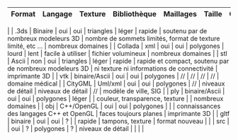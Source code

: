 | Format  | Langage       | Texture | Bibliothèque | Maillages | Taille | Chargement        | Avantages                                               | Inconvénients                                                | Utilisation       |    
|---------|---------------|---------|--------------|-----------|--------|-------------------|---------------------------------------------------------|--------------------------------------------------------------|----------------------| 
|
| .3ds    | Binaire       | oui     | oui          | triangles | léger  | rapide            | soutenu par de nombreux modeleurs 3D                    | nombre de sommets limités, format de texture limité, etc ... | nombreux domaines    | 
| Collada | xml           | oui     | oui          | polygones | lourd  | lent              | facile à utiliser                                       | fichier volumineux                                           | nombreux domaines    | 
| stl     | Ascii         | non     | oui          | triangles | léger  | rapide            | rapide et compact, soutenu par de nombreux modeleurs 3D | ni texture ni informations de connectivité                   | imprimante 3D        | 
| vtk     | binaire/Ascii | oui     | oui          | polygones | //     | //                | //                                                      | //                                                           | domaine médical      | 
| CityGML | Uml/xml       | oui     | oui          | polygones | //     | niveaux de détail | niveaux de détail                                       | //                                                           | modèle de ville, SIG | 
| ply     | binaire/Ascii | oui     | oui          | polygones | léger  |                   | couleur, transparence, texture                          |                                                              | nombreux domaines    | 
| obj     | C++/OpenGL    | oui     | oui          | polygones |        |                   | connaissances des langages C++ et OpenGL                | faces toujours planes                                        | imprimante 3D        | 
| gltf    | binaire       | oui     | oui          | ?         |        | rapide            | tampons, texture                                        | format nouveau                                               |                      | 
| src     |               | oui     | ?            | polygones | ?      | niveaux de détail |                                                         |                                                              |                      | 


